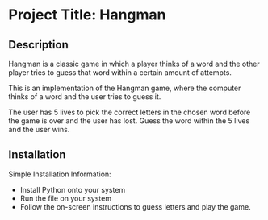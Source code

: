 # Project Title: Hangman

## Description

Hangman is a classic game in which a player thinks of a word and the other player tries to guess that word within a certain amount of attempts.

This is an implementation of the Hangman game, where the computer thinks of a word and the user tries to guess it. 

The user has 5 lives to pick the correct letters in the chosen word before the game is over and the user has lost. Guess the word within the 5 lives and the user wins. 

## Installation

Simple Installation Information:

- Install Python onto your system
- Run the file on your system
- Follow the on-screen instructions to guess letters and play the game.
